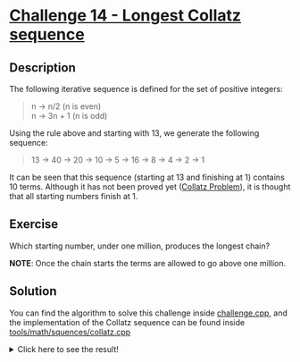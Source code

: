 # [Challenge 14 - Longest Collatz sequence](https://projecteuler.net/problem=14)

## Description

The following iterative sequence is defined for the set of positive integers:

> n → n/2 (n is even)  
> n → 3n + 1 (n is odd)

Using the rule above and starting with 13, we generate the following sequence:

> 13 → 40 → 20 → 10 → 5 → 16 → 8 → 4 → 2 → 1

It can be seen that this sequence (starting at 13 and finishing at 1) contains 10 terms.
Although it has not been proved yet ([Collatz Problem](https://mathworld.wolfram.com/CollatzProblem.html)), it is thought that all starting numbers finish at 1. 

## Exercise

Which starting number, under one million, produces the longest chain?

**NOTE**: Once the chain starts the terms are allowed to go above one million.

## Solution

You can find the algorithm to solve this challenge inside [challenge.cpp](challenge.cpp),
and the implementation of the Collatz sequence can be found inside [tools/math/squences/collatz.cpp](../tools/math/sequences/collatz.cpp)

<details>
  <summary>Click here to see the result!</summary>

  Result is: `837.799`
</details>

